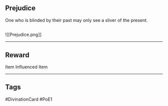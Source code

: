 ## Prejudice
One who is blinded by their past may only see a sliver of the present.
## 
![[Prejudice.png]]

---
## Reward
Item
Influenced Item

---
## Tags
#DivinationCard
#PoE1